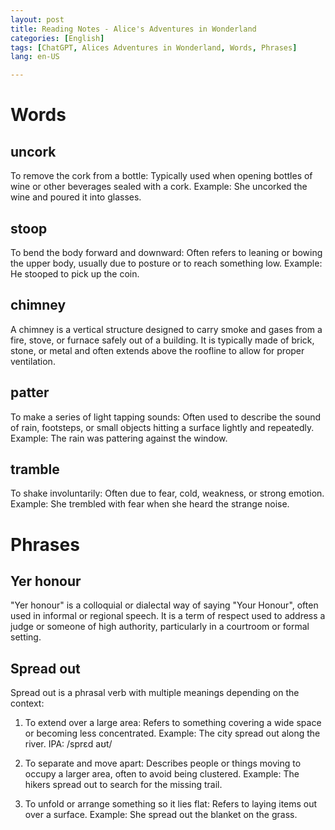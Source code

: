 ```yaml
---
layout: post
title: Reading Notes - Alice's Adventures in Wonderland
categories: [English]
tags: [ChatGPT, Alices Adventures in Wonderland, Words, Phrases]
lang: en-US

---
```


# Words
## uncork
To remove the cork from a bottle: Typically used when opening bottles of wine or other beverages sealed with a cork.
Example: She uncorked the wine and poured it into glasses.

## stoop
To bend the body forward and downward: Often refers to leaning or bowing the upper body, usually due to posture or to reach something low.
Example: He stooped to pick up the coin.

## chimney

A chimney is a vertical structure designed to carry smoke and gases from a fire, stove, or furnace safely out of a building. It is typically made of brick, stone, or metal and often extends above the roofline to allow for proper ventilation.
## patter
To make a series of light tapping sounds: Often used to describe the sound of rain, footsteps, or small objects hitting a surface lightly and repeatedly.
Example: The rain was pattering against the window.

## tramble
To shake involuntarily: Often due to fear, cold, weakness, or strong emotion.
Example: She trembled with fear when she heard the strange noise.

# Phrases
## Yer honour
"Yer honour" is a colloquial or dialectal way of saying "Your Honour", often used in informal or regional speech. It is a term of respect used to address a judge or someone of high authority, particularly in a courtroom or formal setting.

## Spread out
Spread out is a phrasal verb with multiple meanings depending on the context:

1. To extend over a large area: Refers to something covering a wide space or becoming less concentrated.
Example: The city spread out along the river.
IPA: /sprɛd aʊt/

2. To separate and move apart: Describes people or things moving to occupy a larger area, often to avoid being clustered.
Example: The hikers spread out to search for the missing trail.

3. To unfold or arrange something so it lies flat: Refers to laying items out over a surface.
Example: She spread out the blanket on the grass.